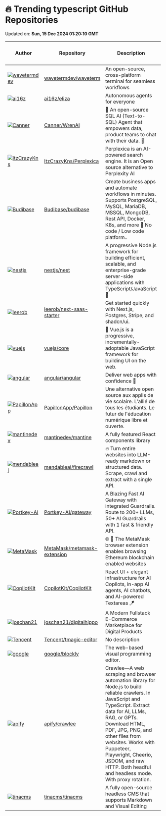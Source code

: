 # 🔥 Trending typescript GitHub Repositories

Updated on: **Sun, 15 Dec 2024 01:20:10 GMT**

| Author | Repository | Description | Language | ⭐ Total Stars | 🌟 Stars Today |
|--------|------------|-------------|----------|----------------|----------------|
| [![wavetermdev](https://avatars.githubusercontent.com/u/16651283?s=40&v=4)](https://github.com/wavetermdev) | [wavetermdev/waveterm](https://github.com/wavetermdev/waveterm) | An open-source, cross-platform terminal for seamless workflows | TypeScript | 5794 | 176 |
| [![ai16z](https://avatars.githubusercontent.com/u/18633264?s=40&v=4)](https://github.com/ai16z) | [ai16z/eliza](https://github.com/ai16z/eliza) | Autonomous agents for everyone | TypeScript | 4443 | 140 |
| [![Canner](https://avatars.githubusercontent.com/u/11023068?s=40&v=4)](https://github.com/Canner) | [Canner/WrenAI](https://github.com/Canner/WrenAI) | 🚀 An open-source SQL AI (Text-to-SQL) Agent that empowers data, product teams to chat with their data. 🤘 | TypeScript | 2496 | 94 |
| [![ItzCrazyKns](https://avatars.githubusercontent.com/u/95534749?s=40&v=4)](https://github.com/ItzCrazyKns) | [ItzCrazyKns/Perplexica](https://github.com/ItzCrazyKns/Perplexica) | Perplexica is an AI-powered search engine. It is an Open source alternative to Perplexity AI | TypeScript | 17408 | 26 |
| [![Budibase](https://avatars.githubusercontent.com/u/9075550?s=40&v=4)](https://github.com/Budibase) | [Budibase/budibase](https://github.com/Budibase/budibase) | Create business apps and automate workflows in minutes. Supports PostgreSQL, MySQL, MariaDB, MSSQL, MongoDB, Rest API, Docker, K8s, and more 🚀 No code / Low code platform.. | TypeScript | 22932 | 14 |
| [![nestjs](https://avatars.githubusercontent.com/u/23244943?s=40&v=4)](https://github.com/nestjs) | [nestjs/nest](https://github.com/nestjs/nest) | A progressive Node.js framework for building efficient, scalable, and enterprise-grade server-side applications with TypeScript/JavaScript 🚀 | TypeScript | 68392 | 31 |
| [![leerob](https://avatars.githubusercontent.com/u/9113740?s=40&v=4)](https://github.com/leerob) | [leerob/next-saas-starter](https://github.com/leerob/next-saas-starter) | Get started quickly with Next.js, Postgres, Stripe, and shadcn/ui. | TypeScript | 6889 | 58 |
| [![vuejs](https://avatars.githubusercontent.com/u/499550?s=40&v=4)](https://github.com/vuejs) | [vuejs/core](https://github.com/vuejs/core) | 🖖 Vue.js is a progressive, incrementally-adoptable JavaScript framework for building UI on the web. | TypeScript | 48056 | 12 |
| [![angular](https://avatars.githubusercontent.com/u/8604205?s=40&v=4)](https://github.com/angular) | [angular/angular](https://github.com/angular/angular) | Deliver web apps with confidence 🚀 | TypeScript | 96480 | 15 |
| [![PapillonApp](https://private-avatars.githubusercontent.com/u/32978709?jwt=eyJhbGciOiJIUzI1NiIsInR5cCI6IkpXVCJ9.eyJpc3MiOiJnaXRodWIuY29tIiwiYXVkIjoicmF3LmdpdGh1YnVzZXJjb250ZW50LmNvbSIsImtleSI6ImtleTEiLCJleHAiOjE3MzQyMTU0MDAsIm5iZiI6MTczNDIxNDIwMCwicGF0aCI6Ii91LzMyOTc4NzA5In0.fgvvNfUgq_8OqIWjdXNJB0oritNgOBCvh2XZxIj7Msg&s=40&v=4)](https://github.com/PapillonApp) | [PapillonApp/Papillon](https://github.com/PapillonApp/Papillon) | Une alternative open source aux applis de vie scolaire. L'allié de tous les étudiants. Le futur de l'éducation numérique libre et ouverte. | TypeScript | 169 | 20 |
| [![mantinedev](https://avatars.githubusercontent.com/u/10353856?s=40&v=4)](https://github.com/mantinedev) | [mantinedev/mantine](https://github.com/mantinedev/mantine) | A fully featured React components library | TypeScript | 27110 | 14 |
| [![mendableai](https://avatars.githubusercontent.com/u/20311743?s=40&v=4)](https://github.com/mendableai) | [mendableai/firecrawl](https://github.com/mendableai/firecrawl) | 🔥 Turn entire websites into LLM-ready markdown or structured data. Scrape, crawl and extract with a single API. | TypeScript | 19666 | 37 |
| [![Portkey-AI](https://avatars.githubusercontent.com/u/48576703?s=40&v=4)](https://github.com/Portkey-AI) | [Portkey-AI/gateway](https://github.com/Portkey-AI/gateway) | A Blazing Fast AI Gateway with integrated Guardrails. Route to 200+ LLMs, 50+ AI Guardrails with 1 fast & friendly API. | TypeScript | 6532 | 13 |
| [![MetaMask](https://avatars.githubusercontent.com/u/542863?s=40&v=4)](https://github.com/MetaMask) | [MetaMask/metamask-extension](https://github.com/MetaMask/metamask-extension) | 🌐 🔌 The MetaMask browser extension enables browsing Ethereum blockchain enabled websites | TypeScript | 12130 | 8 |
| [![CopilotKit](https://avatars.githubusercontent.com/u/746397?s=40&v=4)](https://github.com/CopilotKit) | [CopilotKit/CopilotKit](https://github.com/CopilotKit/CopilotKit) | React UI + elegant infrastructure for AI Copilots, in-app AI agents, AI chatbots, and AI-powered Textareas 🪁 | TypeScript | 13865 | 48 |
| [![joschan21](https://avatars.githubusercontent.com/u/101584158?s=40&v=4)](https://github.com/joschan21) | [joschan21/digitalhippo](https://github.com/joschan21/digitalhippo) | A Modern Fullstack E-Commerce Marketplace for Digital Products | TypeScript | 3423 | 26 |
| [![Tencent](https://avatars.githubusercontent.com/u/4327396?s=40&v=4)](https://github.com/Tencent) | [Tencent/tmagic-editor](https://github.com/Tencent/tmagic-editor) | No description | TypeScript | 4377 | 2 |
| [![google](https://avatars.githubusercontent.com/u/13686399?s=40&v=4)](https://github.com/google) | [google/blockly](https://github.com/google/blockly) | The web-based visual programming editor. | TypeScript | 12554 | 4 |
| [![apify](https://avatars.githubusercontent.com/u/23726914?s=40&v=4)](https://github.com/apify) | [apify/crawlee](https://github.com/apify/crawlee) | Crawlee—A web scraping and browser automation library for Node.js to build reliable crawlers. In JavaScript and TypeScript. Extract data for AI, LLMs, RAG, or GPTs. Download HTML, PDF, JPG, PNG, and other files from websites. Works with Puppeteer, Playwright, Cheerio, JSDOM, and raw HTTP. Both headful and headless mode. With proxy rotation. | TypeScript | 16118 | 43 |
| [![tinacms](https://avatars.githubusercontent.com/u/824015?s=40&v=4)](https://github.com/tinacms) | [tinacms/tinacms](https://github.com/tinacms/tinacms) | A fully open-source headless CMS that supports Markdown and Visual Editing | TypeScript | 12094 | 7 |
